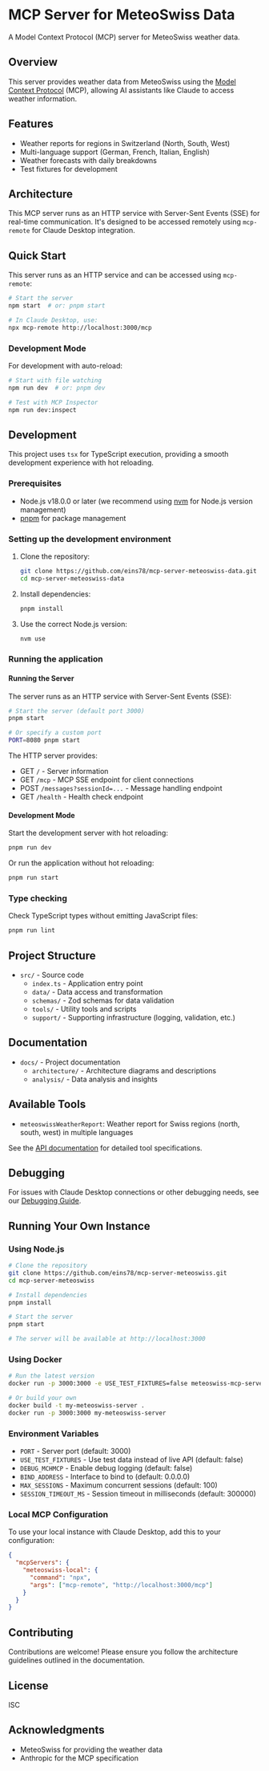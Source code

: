 # MCP Server for MeteoSwiss Data

A Model Context Protocol (MCP) server for MeteoSwiss weather data.

## Overview

This server provides weather data from MeteoSwiss using the [Model Context Protocol](https://github.com/modelcontextprotocol/typescript-sdk) (MCP), allowing AI assistants like Claude to access weather information.

## Features

- Weather reports for regions in Switzerland (North, South, West)
- Multi-language support (German, French, Italian, English)
- Weather forecasts with daily breakdowns
- Test fixtures for development

## Architecture

This MCP server runs as an HTTP service with Server-Sent Events (SSE) for real-time communication. It's designed to be accessed remotely using `mcp-remote` for Claude Desktop integration.

## Quick Start

This server runs as an HTTP service and can be accessed using `mcp-remote`:

```bash
# Start the server
npm start  # or: pnpm start

# In Claude Desktop, use:
npx mcp-remote http://localhost:3000/mcp
```

### Development Mode

For development with auto-reload:

```bash
# Start with file watching
npm run dev  # or: pnpm dev

# Test with MCP Inspector
npm run dev:inspect
```

## Development

This project uses `tsx` for TypeScript execution, providing a smooth development experience with hot reloading.

### Prerequisites

- Node.js v18.0.0 or later (we recommend using [nvm](https://github.com/nvm-sh/nvm) for Node.js version management)
- [pnpm](https://pnpm.io/) for package management

### Setting up the development environment

1. Clone the repository:

   ```bash
   git clone https://github.com/eins78/mcp-server-meteoswiss-data.git
   cd mcp-server-meteoswiss-data
   ```

2. Install dependencies:

   ```bash
   pnpm install
   ```

3. Use the correct Node.js version:

   ```bash
   nvm use
   ```

### Running the application

#### Running the Server

The server runs as an HTTP service with Server-Sent Events (SSE):

```bash
# Start the server (default port 3000)
pnpm start

# Or specify a custom port
PORT=8080 pnpm start
```

The HTTP server provides:
- GET `/` - Server information
- GET `/mcp` - MCP SSE endpoint for client connections
- POST `/messages?sessionId=...` - Message handling endpoint
- GET `/health` - Health check endpoint

#### Development Mode

Start the development server with hot reloading:

```bash
pnpm run dev
```

Or run the application without hot reloading:

```bash
pnpm run start
```

### Type checking

Check TypeScript types without emitting JavaScript files:

```bash
pnpm run lint
```

## Project Structure

- `src/` - Source code
  - `index.ts` - Application entry point
  - `data/` - Data access and transformation
  - `schemas/` - Zod schemas for data validation
  - `tools/` - Utility tools and scripts
  - `support/` - Supporting infrastructure (logging, validation, etc.)

## Documentation

- `docs/` - Project documentation
  - `architecture/` - Architecture diagrams and descriptions
  - `analysis/` - Data analysis and insights

## Available Tools

- `meteoswissWeatherReport`: Weather report for Swiss regions (north, south, west) in multiple languages

See the [API documentation](docs/architecture/api-design.md) for detailed tool specifications.

## Debugging

For issues with Claude Desktop connections or other debugging needs, see our [Debugging Guide](docs/debugging-guide.md).

## Running Your Own Instance

### Using Node.js

```bash
# Clone the repository
git clone https://github.com/eins78/mcp-server-meteoswiss.git
cd mcp-server-meteoswiss

# Install dependencies
pnpm install

# Start the server
pnpm start

# The server will be available at http://localhost:3000
```

### Using Docker

```bash
# Run the latest version
docker run -p 3000:3000 -e USE_TEST_FIXTURES=false meteoswiss-mcp-server

# Or build your own
docker build -t my-meteoswiss-server .
docker run -p 3000:3000 my-meteoswiss-server
```

### Environment Variables

- `PORT` - Server port (default: 3000)
- `USE_TEST_FIXTURES` - Use test data instead of live API (default: false)
- `DEBUG_MCHMCP` - Enable debug logging (default: false)
- `BIND_ADDRESS` - Interface to bind to (default: 0.0.0.0)
- `MAX_SESSIONS` - Maximum concurrent sessions (default: 100)
- `SESSION_TIMEOUT_MS` - Session timeout in milliseconds (default: 300000)

### Local MCP Configuration

To use your local instance with Claude Desktop, add this to your configuration:

```json
{
  "mcpServers": {
    "meteoswiss-local": {
      "command": "npx",
      "args": ["mcp-remote", "http://localhost:3000/mcp"]
    }
  }
}
```

## Contributing

Contributions are welcome! Please ensure you follow the architecture guidelines outlined in the documentation.

## License

ISC

## Acknowledgments

- MeteoSwiss for providing the weather data
- Anthropic for the MCP specification
